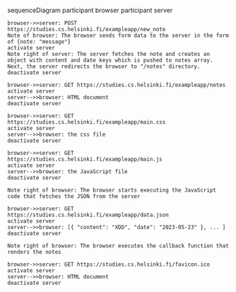 sequenceDiagram
participant browser
participant server

    browser->>server: POST https://studies.cs.helsinki.fi/exampleapp/new_note
    Note of browser: The browser sends form data to the server in the form of {note: "message"}
    activate server
    Note right of server: The server fetches the note and creates an object with content and date keys which is pushed to notes array. Next, the server redirects the browser to "/notes" directory.
    deactivate server

    browser->>server: GET https://studies.cs.helsinki.fi/exampleapp/notes
    activate server
    server-->>browser: HTML document
    deactivate server

    browser->>server: GET https://studies.cs.helsinki.fi/exampleapp/main.css
    activate server
    server-->>browser: the css file
    deactivate server

    browser->>server: GET https://studies.cs.helsinki.fi/exampleapp/main.js
    activate server
    server-->>browser: the JavaScript file
    deactivate server

    Note right of browser: The browser starts executing the JavaScript code that fetches the JSON from the server

    browser->>server: GET https://studies.cs.helsinki.fi/exampleapp/data.json
    activate server
    server-->>browser: [{ "content": "XDD", "date": "2023-05-23" }, ... ]
    deactivate server

    Note right of browser: The browser executes the callback function that renders the notes

    browser->>server: GET https://studies.cs.helsinki.fi/favicon.ico
    activate server
    server-->>browser: HTML document
    deactivate server
